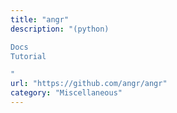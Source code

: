 ```yaml
---
title: "angr"
description: "(python)

Docs
Tutorial

"
url: "https://github.com/angr/angr"
category: "Miscellaneous"
---
```


